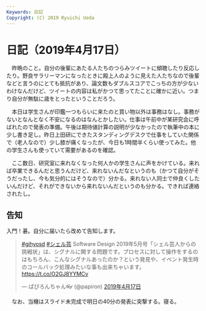 ```yaml
---
Keywords: 日記
Copyright: (C) 2019 Ryuichi Ueda
---
```


# 日記（2019年4月17日）

　昨晩のこと。自分の後輩にあたる人たちのつらみツイートに傾聴したり反応したり。野良サラリーマンになったときに殿上人のように見えた人たちなので後輩などと言うのにとても抵抗があり、論文数もダブルスコアでこっちの方が少ないわけなんだけど、ツイートの内容は私がかつて思ってたことに確かに近い。つまり自分が無駄に歳をとったということだろう。

　本日は学生さんが印鑑一つもらいに来たのと買い物以外は事務はなし。事務がないとなんとなく不安になるのはなんとかしたい。仕事は午前中が某研究会に呼ばれたので発表の準備。午後は期待値計算の説明が少なかったので執筆中の本に少し書き足し。昨日上田研にできたスタンディングデスクで仕事をしていた関係で（老人なので）少し膝が痛くなったが、今日も1時間半くらい使ってみた。他の学生さんも使っていて需要があるのを確認。

　ここ数日、研究室に来れなくなった何人かの学生さんに声をかけている。来れば卒業できるんだと思うんだけど、来れないんだなというのも（かつて自分がそうだったし、今も気分的にはそうなので）分かる。来れない人同士で仲良くしたいんだけど、それができないから来れないんだというのも分かる。できれば連絡されたし。


## 告知

入門！碁。自分に届いたら改めて告知します。

<blockquote class="twitter-tweet" data-lang="ja"><p lang="ja" dir="ltr"><a href="https://twitter.com/hashtag/gihyosd?src=hash&amp;ref_src=twsrc%5Etfw">#gihyosd</a> <a href="https://twitter.com/hashtag/%E3%82%B7%E3%82%A7%E3%83%AB%E8%8A%B8?src=hash&amp;ref_src=twsrc%5Etfw">#シェル芸</a> Software Design 2019年5月号「シェル芸人からの挑戦状」は、シグナルに関する問題です。プロセスに対して操作をするのはもちろん、こんなシグナルあったのか？という発見や、イベント発生時のコールバック処理みたいな事も出来ちゃいます。 <a href="https://t.co/O2GJ8YYMCv">https://t.co/O2GJ8YYMCv</a></p>&mdash; ぱぴろんちゃん👓 (@papiron) <a href="https://twitter.com/papiron/status/1118446873230991361?ref_src=twsrc%5Etfw">2019年4月17日</a></blockquote>
<script async src="https://platform.twitter.com/widgets.js" charset="utf-8"></script>


　なお、当機はスライド未完成で明日の40分の発表に突撃する。寝る。
